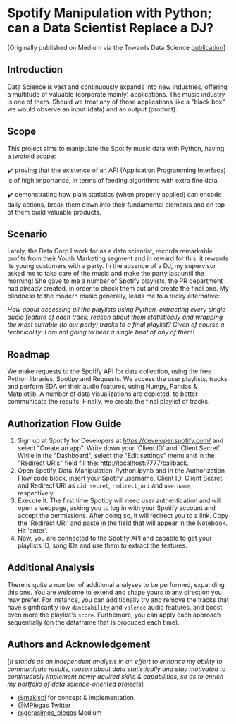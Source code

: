 # Spotify Manipulation with Python; can a Data Scientist Replace a DJ?

[Originally published on Medium via the Towards Data Science [publication](https://towardsdatascience.com/can-a-data-scientist-replace-a-dj-spotify-manipulation-with-python-fbbd4a45ffd5)]

## Introduction
Data Science is vast and continuously expands into new industries, offering a multitude of valuable (corporate mainly) applications. The music industry is one of them. Should we treat any of those applications like a "black box", we would observe an input (data) and an output (product).

## Scope
This project aims to manipulate the Spotify music data with Python, having a twofold scope:

✔️ proving that the existence of an API (Application Programming Interface) is of high importance, in terms of feeding algorithms with extra fine data.

✔️ demonstrating how plain statistics (when properly applied) can encode daily actions, break them down into their fundamental elements and on top of them build valuable products.

## Scenario

Lately, the Data Corp I work for as a data scientist, records remarkable profits from their Youth Marketing segment and in reward for this, it rewards its young customers with a party. In the absence of a DJ, my supervisor asked me to take care of the music and make the party last until the morning! She gave to me a number of Spotify playlists, the PR department had already created, in order to check them out and create the final one. My blindness to the modern music generally, leads me to a tricky alternative:

*How about accessing all the playlists using Python, extracting every single audio feature of each track, reason about them statistically and wrapping  the most suitable (to our party) tracks to a final playlist? Given of course a technicality: I am not going to hear a single beat of any of them!*

## Roadmap

We make requests to the Spotify API for data collection, using the free Python libraries, Spotipy and Requests. We access the user playlists, tracks and perform EDA on their audio features, using Numpy, Pandas & Matplotlib. A number of data visualizations are depicted, to better communicate the results. Finally, we create the final playlist of tracks.

## Authorization Flow Guide

1. Sign up at Spotify for Developers at https://developer.spotify.com/ and select "Create an app". Write down your 'Client ID' and 'Client Secret'. While in the "Dashboard", select the "Edit settings" menu and in the "Redirect URIs" field fill the: http://localhost:7777/callback.
2. Open Spotify_Data_Manipulation_Python.ipynb and in the Authorization Flow code block, insert your Spotify username, Client ID, Client Secret and Redirect URI as `cid`, `secret`, `redirect_uri` and `username`, respectively.
3. Execute it. The first time Spotipy will need user authentication and will open a webpage, asking you to log in with your Spotify account and accept the permissions. After doing so, it will redirect you to a link. Copy the 'Redirect URI' and paste in the field that will appear in the Notebook. Hit 'enter'.
4. Now, you are connected to the Spotify API and capable to get your playlists ID, song IDs and use them to extract the features.

## Additional Analysis
There is quite a number of additional analyses to be performed, expanding this one. You are welcome to extend and shape yours in any direction you may prefer. For instance, you can additionally try and remove the tracks that have significantly low `danceability` and `valence` audio features, and boost even more the playlist's `score`. Furthemore, you can apply each approach sequentially (on the dataframe that is produced each time).

## Authors and Acknowledgement
[*It stands as an independent analysis in an effort to enhance my ability to communicate results, reason about data statistically and stay motivated to continuously implement newly aquired skills & capabilities, so as to enrich my portfolio of data science-oriented projects*]
- [@makispl](https://github.com/makispl) for concept & implementation.
- [@MPlegas](https://twitter.com/MPlegas) Twitter
- [@gerasimos_plegas](https://medium.com/@gerasimos_plegas) Medium
